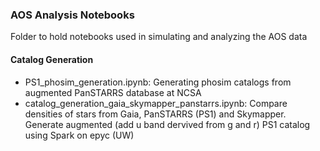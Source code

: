 ### AOS Analysis Notebooks

Folder to hold notebooks used in simulating and analyzing the AOS data

#### Catalog Generation	
- PS1_phosim_generation.ipynb: Generating phosim catalogs from augmented PanSTARRS database at NCSA
- catalog_generation_gaia_skymapper_panstarrs.ipynb: Compare densities of stars from Gaia, PanSTARRS (PS1) and Skymapper. Generate augmented (add u band dervived from g and r) PS1 catalog using Spark on epyc (UW)